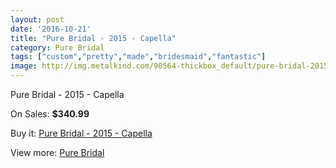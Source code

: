 ```yaml
---
layout: post
date: '2016-10-21'
title: "Pure Bridal - 2015 - Capella"
category: Pure Bridal
tags: ["custom","pretty","made","bridesmaid","fantastic"]
image: http://img.metalkind.com/90564-thickbox_default/pure-bridal-2015-capella.jpg
---
```

Pure Bridal - 2015 - Capella

On Sales: **$340.99**
<a href="https://www.metalkind.com/en/pure-bridal/21510-pure-bridal-2015-capella.html"><amp-img layout="responsive" width="600" height="600" src="//img.metalkind.com/90564-thickbox_default/pure-bridal-2015-capella.jpg" alt="Pure Bridal - 2015 - Capella 0" /></a>
<a href="https://www.metalkind.com/en/pure-bridal/21510-pure-bridal-2015-capella.html"><amp-img layout="responsive" width="600" height="600" src="//img.metalkind.com/90565-thickbox_default/pure-bridal-2015-capella.jpg" alt="Pure Bridal - 2015 - Capella 1" /></a>
<a href="https://www.metalkind.com/en/pure-bridal/21510-pure-bridal-2015-capella.html"><amp-img layout="responsive" width="600" height="600" src="//img.metalkind.com/90566-thickbox_default/pure-bridal-2015-capella.jpg" alt="Pure Bridal - 2015 - Capella 2" /></a>

Buy it: [Pure Bridal - 2015 - Capella](https://www.metalkind.com/en/pure-bridal/21510-pure-bridal-2015-capella.html "Pure Bridal - 2015 - Capella")

View more: [Pure Bridal](https://www.metalkind.com/en/169-pure-bridal "Pure Bridal")